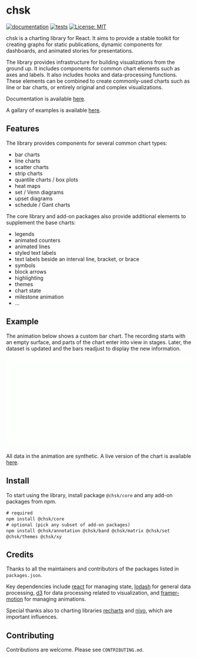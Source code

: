 # chsk

[![documentation](https://github.com/tkonopka/chsk/actions/workflows/documentation.yaml/badge.svg)](https://tkonopka.github.io/chsk/) [![tests](https://github.com/tkonopka/chsk/actions/workflows/tests.yaml/badge.svg)](https://github.com/tkonopka/chsk/actions/workflows/tests.yaml) [![License: MIT](https://img.shields.io/badge/License-MIT-blue.svg)](https://opensource.org/licenses/MIT)

chsk is a charting library for React. It aims to provide a stable toolkit for creating graphs for static publications, dynamic components for dashboards, and animated stories for presentations.

The library provides infrastructure for building visualizations from the ground up. It includes components for common chart elements such as axes and labels. It also includes hooks and data-processing functions. These elements can be combined to create commonly-used charts such as line or bar charts, or entirely original and complex visualizations.

Documentation is available [here](https://tkonopka.github.io/chsk/).

A gallary of examples is available [here](https://tkonopka.github.io/chsk/?path=/docs/gallery-overview--page).

## Features

The library provides components for several common chart types:

-   bar charts
-   line charts
-   scatter charts
-   strip charts
-   quantile charts / box plots
-   heat maps
-   set / Venn diagrams
-   upset diagrams
-   schedule / Gant charts

The core library and add-on packages also provide additional elements to supplement the base charts:

-   legends
-   animated counters
-   animated lines
-   styled text labels
-   text labels beside an interval line, bracket, or brace
-   symbols
-   block arrows
-   highlighting
-   themes
-   chart state
-   milestone animation
-   ...

## Example

The animation below shows a custom bar chart. The recording starts with an empty surface, and parts of the chart enter into view in stages. Later, the dataset is updated and the bars readjust to display the new information.

![Custom bar chart](/gifs/custom-bars-580x280.gif)

All data in the animation are synthetic. A live version of the chart is available [here](https://tkonopka.github.io/chsk/?path=/docs/gallery-bar-charts--custom-layout).

## Install

To start using the library, install package `@chsk/core` and any add-on packages from npm.

```
# required
npm install @chsk/core
# optional (pick any subset of add-on packages)
npm install @chsk/annotation @chsk/band @chsk/matrix @chsk/set @chsk/themes @chsk/xy
```

## Credits

Thanks to all the maintainers and contributors of the packages listed in `packages.json`.

Key dependencies include [react](https://github.com/facebook/react) for managing state, [lodash](https://github.com/lodash/lodash) for general data processing, [d3](https://github.com/d3) for data processing related to visualization, and [framer-motion](https://github.com/framer/motion) for managing animations.

Special thanks also to charting libraries [recharts](https://github.com/recharts/recharts) and [nivo](https://github.com/plouc/nivo), which are important influences.

## Contributing

Contributions are welcome. Please see `CONTRIBUTING.md`.
